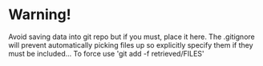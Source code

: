 # Warning!

Avoid saving data into git repo but if you must, place it here.
The .gitignore will prevent automatically picking files up so explicitly specify them if they must be included...
To force use 'git add -f retrieved/FILES'

